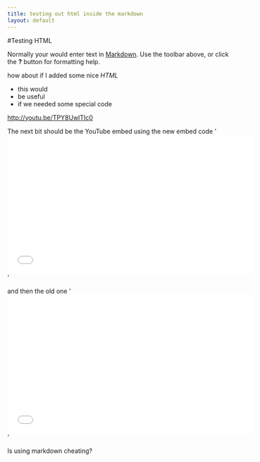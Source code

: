 ```yaml
---
title: testing out html inside the markdown
layout: default
---
```


#Testing HTML

Normally your would enter text in [Markdown](http://daringfireball.net/projects/markdown/). Use the toolbar above, or click the **?** button for formatting help.

<p>how about if I added some nice <em>HTML</em></p>
<ul>
	<li>this would</li>
    <li>be useful</li>
    <li>if we needed some special code</li>
</ul>

http://youtu.be/TPY8UwlTIc0

The next bit should be the YouTube embed using the new embed code
'<iframe width="560" height="315" src="//www.youtube.com/embed/TPY8UwlTIc0" frameborder="0" allowfullscreen></iframe>'

and then the old one
'<object width="560" height="315"><param name="movie" value="//www.youtube.com/v/TPY8UwlTIc0?version=3&amp;hl=en_GB"></param><param name="allowFullScreen" value="true"></param><param name="allowscriptaccess" value="always"></param><embed src="//www.youtube.com/v/TPY8UwlTIc0?version=3&amp;hl=en_GB" type="application/x-shockwave-flash" width="560" height="315" allowscriptaccess="always" allowfullscreen="true"></embed></object>'

Is using markdown cheating?
